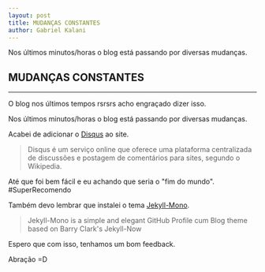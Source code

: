 ```yaml
---
layout: post
title: MUDANÇAS CONSTANTES
author: Gabriel Kalani
---
```


Nos últimos minutos/horas o blog está passando por diversas mudanças.

## MUDANÇAS CONSTANTES
-----

O blog nos últimos tempos rsrsrs acho engraçado dizer isso.

Nos últimos minutos/horas o blog está passando por diversas mudanças.

Acabei de adicionar o [Disqus](https://disqus.com/home/) ao site.

> Disqus é um serviço online que oferece uma plataforma centralizada de discussões e postagem de comentários para sites, segundo o Wikipedia.

Até que foi bem fácil e eu achando que seria o "fim do mundo". #SuperRecomendo

Também devo lembrar que instalei o tema [Jekyll-Mono](AkshayAgarwal007/Jekyll-Mono).

> Jekyll-Mono is a simple and elegant GitHub Profile cum Blog theme based on Barry Clark's Jekyll-Now

Espero que com isso, tenhamos um bom feedback.

Abração =D
